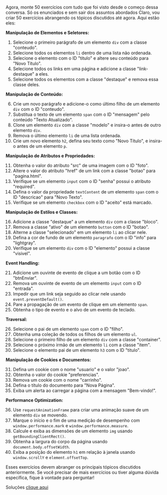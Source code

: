 Agora, monte 50 exercícios com tudo que foi visto desde o começo dessa conversa. Só os enunciados e sem sair dos assuntos abordados
Claro, vou criar 50 exercícios abrangendo os tópicos discutidos até agora. Aqui estão eles:

**Manipulação de Elementos e Seletores:**

1. Selecione o primeiro parágrafo de um elemento `div` com a classe "conteudo".
2. Selecione todos os elementos `li` dentro de uma lista não ordenada.
3. Selecione o elemento com o ID "titulo" e altere seu conteúdo para "Novo Título".
4. Selecione todos os links em uma página e adicione a classe "link-destaque" a eles.
5. Selecione todos os elementos com a classe "destaque" e remova essa classe deles.

**Manipulação de Conteúdo:**

6. Crie um novo parágrafo e adicione-o como último filho de um elemento `div` com o ID "conteudo".
7. Substitua o texto de um elemento `span` com o ID "mensagem" pelo conteúdo "Texto Atualizado".
8. Clone um elemento `div` com a classe "modelo" e insira-o antes de outro elemento `div`.
9. Remova o último elemento `li` de uma lista ordenada.
10. Crie um novo elemento `h2`, defina seu texto como "Novo Título", e insira-o antes de um elemento `p`.

**Manipulação de Atributos e Propriedades:**

11. Obtenha o valor do atributo "src" de uma imagem com o ID "foto".
12. Altere o valor do atributo "href" de um link com a classe "botao" para "pagina.html".
13. Verifique se um elemento `input` com o ID "senha" possui o atributo "required".
14. Defina o valor da propriedade `textContent` de um elemento `span` com o ID "descricao" para "Novo Texto".
15. Verifique se um elemento `checkbox` com o ID "aceito" está marcado.

**Manipulação de Estilos e Classes:**

16. Adicione a classe "destaque" a um elemento `div` com a classe "bloco".
17. Remova a classe "ativo" de um elemento `button` com o ID "botao".
18. Alterne a classe "selecionado" em um elemento `li` ao clicar nele.
19. Defina a cor de fundo de um elemento `paragrafo` com o ID "info" para "lightgray".
20. Verifique se um elemento `div` com o ID "elemento" possui a classe "visivel".

**Event Handling:**

21. Adicione um ouvinte de evento de clique a um botão com o ID "btnEnviar".
22. Remova um ouvinte de evento de um elemento `input` com o ID "entrada".
23. Impedir que um link seja seguido ao clicar nele usando `event.preventDefault()`.
24. Pare a propagação de um evento de clique em um elemento `span`.
25. Obtenha o tipo de evento e o alvo de um evento de teclado.

**Traversal:**

26. Selecione o pai de um elemento `span` com o ID "filho".
27. Obtenha uma coleção de todos os filhos de um elemento `ul`.
28. Selecione o primeiro filho de um elemento `div` com a classe "container".
29. Selecione o próximo irmão de um elemento `li` com a classe "item".
30. Selecione o elemento pai de um elemento `h3` com o ID "titulo".

**Manipulação de Cookies e Documentos:**

31. Defina um cookie com o nome "usuario" e o valor "joao".
32. Obtenha o valor do cookie "preferencias".
33. Remova um cookie com o nome "carrinho".
34. Defina o título do documento para "Nova Página".
35. Exiba um alerta ao carregar a página com a mensagem "Bem-vindo!".

**Performance Optimization:**

36. Use `requestAnimationFrame` para criar uma animação suave de um elemento `div` se movendo.
37. Marque o início e o fim de uma medição de desempenho com `window.performance.mark` e `window.performance.measure`.
38. Calcule e exiba as dimensões de um elemento `img` usando `getBoundingClientRect()`.
39. Obtenha a largura do corpo da página usando `document.body.offsetWidth`.
40. Exiba a posição do elemento `h1` em relação à janela usando `window.scrollY` e `element.offsetTop`.

Esses exercícios devem abranger os principais tópicos discutidos anteriormente. Se você precisar de mais exercícios ou tiver alguma dúvida específica, fique à vontade para perguntar!

Soluções [clique aqui](https://mervy.github.io/js-dom/pages/solutions1)
